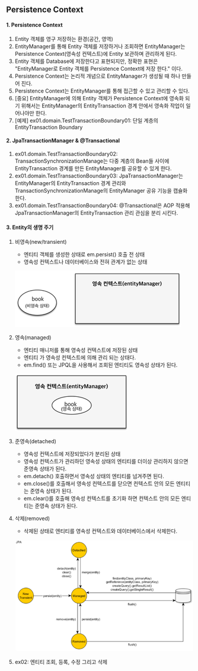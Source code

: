 ## Persistence Context

#### 1. Persistence Context
1. Entity 객체를 영구 저장하는 환경(공간, 영역)
2. EntityManager를 통해 Entity 객체를 저장하거나 조회하면 EntityManager는 Persistence Context(영속성 컨텍스트)에 Entity 보관하며 관리하게 된다.
3. Entity 객체를 Database에 저장한다고 표현되지만, 정확한 표현은 "EntityManager로 Entity 객체를 Persistence Context에 저장 한다." 이다.
4. Persistence Context는 논리적 개념으로 EntityManager가 생성될 때 하나 만들어 진다.
5. Persistence Context는 EntityManager를 통해 접근할 수 있고 관리할 수 있다.
6. [중요] EntityManager에 의해 Entity 객체가 Persistence Context에 영속화 되기 위해서는 EntityManager의 EntityTransaction 경계 안에서 영속화 작업이 일어나야만 한다.
7. [예제] ex01.domain.TestTransactionBoundary01: 단일 계층의 EntityTransaction Boundary

#### 2. JpaTransactionManager & @Transactional
1. ex01.domain.TestTransactionBoundary02: TransactionSynchronizationManage는 다중 계층의 Bean들 사이에 EntityTransaction 경계를 만든 EntityManager를 공유할 수 있게 한다.
2. ex01.domain.TestTransactionBoundary03: JpaTransactionManager는 EntityManager의 EntityTransaction 경계 관리와 TransactionSynchronizationManage의 EntityManager 공유 기능을 캡슐화 한다.
3. ex01.domain.TestTransactionBoundary04: @Transactional은 AOP 적용해 JpaTransactionManager의 EntityTransaction 관리 관심을 분리 시킨다. 

#### 3. Entity의 생명 주기
1. 비영속(new/transient)
   - 엔티티 객체를 생성한 상태로 em.persist() 호출 전 상태
   - 영속성 컨텍스트나 데이터베이스와  전혀 관계가 없는 상태

   ![img02.png](_resources/img02.png)

2. 영속(managed)
   - 엔티티 매니저를 통해 영속성 컨텍스트에 저장된 상태
   - 엔티티 가 영속성 컨텍스트에 의해 관리 되는 상태다.
   - em.find() 또는 JPQL을 사용해서 조회된 엔티티도 영속성 상태가 된다.

   ![img03.png](_resources/img03.png)
 
3. 준영속(detached)
   - 영속성 컨텍스트에  저장되었다가 분리된 상태
   - 영속성 컨텍스트가 관리하던 영속성 상태의 엔티티를 더이상 관리하지 않으면 준영속 상태가 된다.
   - em.detach() 호출하면서 영속성 상태의 엔티티를 넘겨주면 된다.
   - em.close()를 호출해서 영속성 컨텍스트를 닫으면 컨텍스트 안의 모든 엔티티는 준영속 상태가 된다.
   - em.clear()를 호출해 영속성 컨텍스트를 초기화 하면 컨텍스트 안의 모든 엔티티는 준영속 상태가 된다.

4. 삭제(removed)
   - 삭제된 상태로 엔티티를 영속성 컨텍스트와 데이터베이스에서 삭제한다.



   ![img01.png](./_resources/img01.png)

5. ex02: 엔티티 조회, 등록, 수정 그리고 삭제

